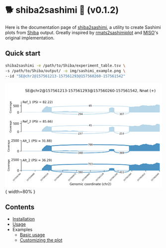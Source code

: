 # 🐕 shiba2sashimi 🍣 (v0.1.2)

Here is the documentation page of [shiba2sashimi](https://github.com/Sika-Zheng-Lab/shiba2sashimi), a utility to create Sashimi plots from [Shiba](https://github.com/Sika-Zheng-Lab/Shiba) output. Greatly inspired by [rmats2sashimiplot](https://github.com/Xinglab/rmats2sashimiplot) and [MISO](https://miso.readthedocs.io/en/fastmiso/sashimi.html)'s original implementation.

## Quick start

```bash
shiba2sashimi -e /path/to/Shiba/experiment_table.tsv \
-s /path/to/Shiba/output/ -o img/sashimi_example.png \
--id "SE@chr2@157561213-157561293@157560260-157561542"
```

![Sashimi plot example](https://raw.githubusercontent.com/Sika-Zheng-Lab/shiba2sashimi/main/img/sashimi_example.png){ width=80% }

## Contents

- [Installation](installation.md)
- [Usage](usage.md)
- Examples
    - [Basic usage](examples/basic_usage.md)
    - [Customizing the plot](examples/customizing_the_plot.md)